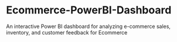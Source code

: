 # Ecommerce-PowerBI-Dashboard
An interactive Power BI dashboard for analyzing e-commerce sales, inventory, and customer feedback for Ecommerce
